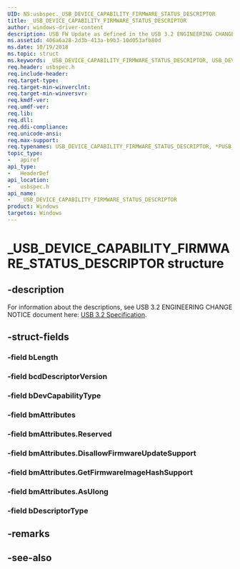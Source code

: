 ```yaml
---
UID: NS:usbspec._USB_DEVICE_CAPABILITY_FIRMWARE_STATUS_DESCRIPTOR
title: _USB_DEVICE_CAPABILITY_FIRMWARE_STATUS_DESCRIPTOR
author: windows-driver-content
description: USB FW Update as defined in the USB 3.2 ENGINEERING CHANGE NOTICE.
ms.assetid: 406a6a28-2d3b-413a-b9b3-10d053afb80d
ms.date: 10/19/2018
ms.topic: struct
ms.keywords: _USB_DEVICE_CAPABILITY_FIRMWARE_STATUS_DESCRIPTOR, USB_DEVICE_CAPABILITY_FIRMWARE_STATUS_DESCRIPTOR, *PUSB_DEVICE_CAPABILITY_FIRMWARE_STATUS_DESCRIPTOR, 
req.header: usbspec.h
req.include-header:
req.target-type:
req.target-min-winverclnt:
req.target-min-winversvr:
req.kmdf-ver:
req.umdf-ver:
req.lib:
req.dll:
req.ddi-compliance:
req.unicode-ansi:
req.max-support:
req.typenames: USB_DEVICE_CAPABILITY_FIRMWARE_STATUS_DESCRIPTOR, *PUSB_DEVICE_CAPABILITY_FIRMWARE_STATUS_DESCRIPTOR
topic_type: 
-	apiref
api_type: 
-	HeaderDef
api_location: 
-	usbspec.h
api_name: 
-	_USB_DEVICE_CAPABILITY_FIRMWARE_STATUS_DESCRIPTOR
product: Windows
targetos: Windows
---
```


# _USB_DEVICE_CAPABILITY_FIRMWARE_STATUS_DESCRIPTOR structure

## -description

For information about the descriptions, see USB 3.2 ENGINEERING CHANGE NOTICE document here: [USB 3.2 Specification](http://www.usb.org/developers/docs/usb_32_062818.zip).

## -struct-fields

### -field bLength
 
### -field bcdDescriptorVersion
 
### -field bDevCapabilityType
 
### -field bmAttributes
 
### -field bmAttributes.Reserved
 
### -field bmAttributes.DisallowFirmwareUpdateSupport
 
### -field bmAttributes.GetFirmwareImageHashSupport
 
### -field bmAttributes.AsUlong
 
### -field bDescriptorType
 

## -remarks

## -see-also
